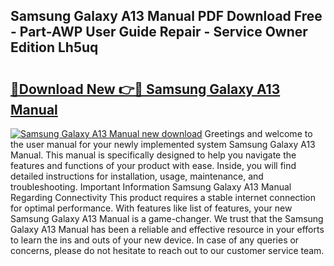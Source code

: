 ## Samsung Galaxy A13 Manual PDF Download Free - Part-AWP User Guide Repair - Service Owner Edition Lh5uq

# <h2><a href="http://cf22379.oget.top/?id=Samsung+Galaxy+A13+Manual">🔗Download New 👉🔴 Samsung Galaxy A13 Manual</a></h2>

[![Samsung Galaxy A13 Manual new download](https://i.imgur.com/5g1atiW.png)](http://cf22379.oget.top/?id=Samsung+Galaxy+A13+Manual)
Greetings and welcome to the user manual for your newly implemented system Samsung Galaxy A13 Manual. This manual is specifically designed to help you navigate the features and functions of your product with ease. Inside, you will find detailed instructions for installation, usage, maintenance, and troubleshooting. Important Information Samsung Galaxy A13 Manual Regarding Connectivity This product requires a stable internet connection for optimal performance. With features like list of features, your new Samsung Galaxy A13 Manual is a game-changer. We trust that the Samsung Galaxy A13 Manual has been a reliable and effective resource in your efforts to learn the ins and outs of your new device. In case of any queries or concerns, please do not hesitate to reach out to our customer service team.
